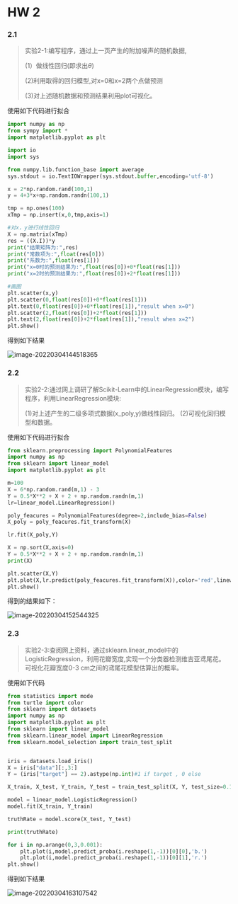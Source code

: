 # HW 2

### 2.1

> 实验2-1:编写程序，通过上一页产生的附加噪声的随机数据,
>
> (1）做线性回归(即求出$\theta$) 
>
> (2)利用取得的回归模型,对x=0和x=2两个点做预测
>
> (3)对上述随机数据和预测结果利用plot可视化。

使用如下代码进行拟合

```python
import numpy as np
from sympy import *
import matplotlib.pyplot as plt

import io
import sys

from numpy.lib.function_base import average
sys.stdout = io.TextIOWrapper(sys.stdout.buffer,encoding='utf-8')

x = 2*np.random.rand(100,1)
y = 4+3*x+np.random.randn(100,1)

tmp = np.ones(100)
xTmp = np.insert(x,0,tmp,axis=1)

#对x，y进行线性回归
X = np.matrix(xTmp)
res = ((X.I))*y
print("结果矩阵为:",res)
print("常数项为:",float(res[0]))
print("系数为:",float(res[1]))
print("x=0时的预测结果为:",float(res[0])+0*float(res[1]))
print("x=2时的预测结果为:",float(res[0])+2*float(res[1]))

#画图
plt.scatter(x,y)
plt.scatter(0,float(res[0])+0*float(res[1]))
plt.text(0,float(res[0])+0*float(res[1]),"result when x=0")
plt.scatter(2,float(res[0])+2*float(res[1]))
plt.text(2,float(res[0])+2*float(res[1]),"result when x=2")
plt.show()
```

得到如下结果

![image-20220304144518365](C:\Users\dell\AppData\Roaming\Typora\typora-user-images\image-20220304144518365.png)

### 2.2

> 实验2-2:通过网上调研了解Scikit-Learn中的LinearRegression模块，编写程序，利用LinearRegression模块:
>
> (1)对上述产生的二级多项式数据(x_poly,y)做线性回归。
> (2)可视化回归模型和数据。

使用如下代码进行拟合

```python
from sklearn.preprocessing import PolynomialFeatures
import numpy as np
from sklearn import linear_model
import matplotlib.pyplot as plt

m=100
X = 6*np.random.rand(m,1) - 3
Y = 0.5*X**2 + X + 2 + np.random.randn(m,1)
lr=linear_model.LinearRegression()

poly_feacures = PolynomialFeatures(degree=2,include_bias=False)
X_poly = poly_feacures.fit_transform(X)

lr.fit(X_poly,Y)

X = np.sort(X,axis=0)
Y = 0.5*X**2 + X + 2 + np.random.randn(m,1)
print(X)

plt.scatter(X,Y)
plt.plot(X,lr.predict(poly_feacures.fit_transform(X)),color='red',linewidth=3)
plt.show()

```

得到的结果如下：

![image-20220304152544325](C:\Users\dell\AppData\Roaming\Typora\typora-user-images\image-20220304152544325.png)

### 2.3

> 实验2-3:查阅网上资料，通过sklearn.linear_model中的LogisticRegression，利用花瓣宽度,实现一个分类器检测维吉亚鸢尾花。
> 可视化花瓣宽度0-3 cm之间的鸢尾花模型估算出的概率。

使用如下代码

```python
from statistics import mode
from turtle import color
from sklearn import datasets
import numpy as np
import matplotlib.pyplot as plt
from sklearn import linear_model
from sklearn.linear_model import LinearRegression
from sklearn.model_selection import train_test_split


iris = datasets.load_iris()
X = iris["data"][:,3:]
Y = (iris["target"] == 2).astype(np.int)#1 if target , 0 else

X_train, X_test, Y_train, Y_test = train_test_split(X, Y, test_size=0.1, random_state=0)

model = linear_model.LogisticRegression()
model.fit(X_train, Y_train)

truthRate = model.score(X_test, Y_test)

print(truthRate)

for i in np.arange(0,3,0.001):
    plt.plot(i,model.predict_proba(i.reshape(1,-1))[0][0],'b.')
    plt.plot(i,model.predict_proba(i.reshape(1,-1))[0][1],'r.')
plt.show()
```

得到如下结果

![image-20220304163107542](C:\Users\dell\AppData\Roaming\Typora\typora-user-images\image-20220304163107542.png)

